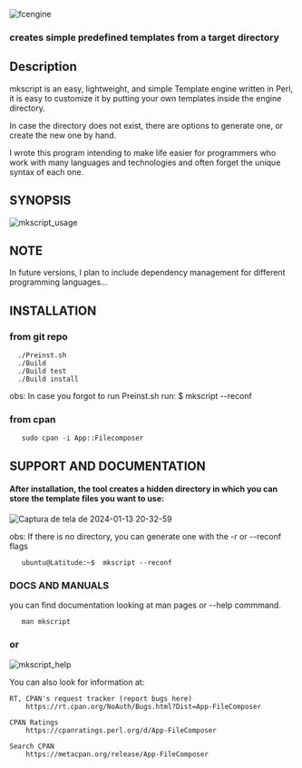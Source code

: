![fcengine](https://github.com/ariDevelops/File-Composer/assets/101485612/9299a0b2-2047-40ab-9903-6299deb19226)

### creates simple predefined templates from a target directory

## Description


mkscript is an easy, lightweight, and simple Template engine
written in Perl, it is easy to customize it by putting your
own templates inside the engine directory.

In case the directory does not exist, there are options 
to generate one, or create the new one by hand. 

I wrote this program intending to make
life easier for programmers who work with many 
languages and technologies and often forget the
unique syntax of each one.

## SYNOPSIS
![mkscript_usage](https://github.com/ariDevelops/File-Composer/assets/101485612/f30ee787-6616-495d-b47c-4708883ee5b2)


## NOTE
In future versions, I plan to include dependency management for 
different programming languages...

## INSTALLATION 
### from git repo
~~~ shell 
  ./Preinst.sh
  ./Build
  ./Build test
  ./Build install
~~~

obs: 
In case you forgot to run Preinst.sh run:
$ mkscript --reconf 

### from cpan 
~~~ shell
   sudo cpan -i App::Filecomposer
~~~


## SUPPORT AND DOCUMENTATION

#### After installation, the tool creates a hidden directory in which you can store the template files you want to use:
![Captura de tela de 2024-01-13 20-32-59](https://github.com/ariDevelops/File-Composer/assets/101485612/bff541c4-ca6f-42cc-a7ef-f80f45eb4cbc)

obs: If there is no directory, you can generate one with the -r or --reconf flags
~~~ shell
   ubuntu@Latitude:~$  mkscript --reconf
~~~

### DOCS AND MANUALS
you can find documentation looking at man pages or --help commmand.

~~~ shell
   man mkscript
~~~
### or 
![mkscript_help](https://github.com/ariDevelops/File-Composer/assets/101485612/e77135ba-df14-48e2-a429-dba051a6b8f8)


You can also look for information at:

    RT, CPAN's request tracker (report bugs here)
        https://rt.cpan.org/NoAuth/Bugs.html?Dist=App-FileComposer

    CPAN Ratings
        https://cpanratings.perl.org/d/App-FileComposer

    Search CPAN
        https://metacpan.org/release/App-FileComposer
	


